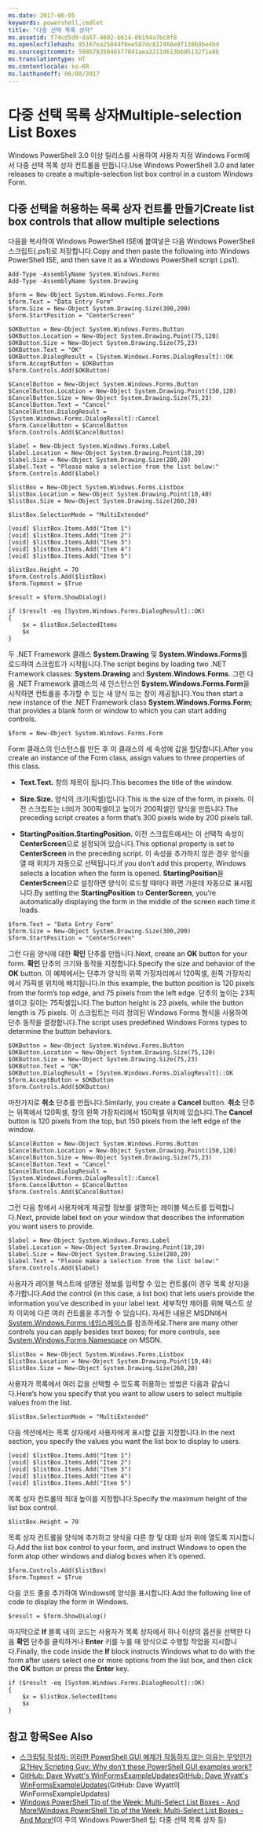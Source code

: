 ```yaml
---
ms.date: 2017-06-05
keywords: powershell,cmdlet
title: "다중 선택 목록 상자"
ms.assetid: f74cd5d9-da57-4802-b614-0b194a7bc8f8
ms.openlocfilehash: 85167ea25044f0ee587dc817460e8f13869be4bd
ms.sourcegitcommit: 598b7835046577841aea2211d613bb8513271a8b
ms.translationtype: HT
ms.contentlocale: ko-KR
ms.lasthandoff: 06/08/2017
---
```

# <a name="multiple-selection-list-boxes"></a><span data-ttu-id="e41d6-103">다중 선택 목록 상자</span><span class="sxs-lookup"><span data-stu-id="e41d6-103">Multiple-selection List Boxes</span></span>
<span data-ttu-id="e41d6-104">Windows PowerShell 3.0 이상 릴리스를 사용하여 사용자 지정 Windows Form에서 다중 선택 목록 상자 컨트롤을 만듭니다.</span><span class="sxs-lookup"><span data-stu-id="e41d6-104">Use Windows PowerShell 3.0 and later releases to create a multiple-selection list box control in a custom Windows Form.</span></span>

## <a name="create-list-box-controls-that-allow-multiple-selections"></a><span data-ttu-id="e41d6-105">다중 선택을 허용하는 목록 상자 컨트롤 만들기</span><span class="sxs-lookup"><span data-stu-id="e41d6-105">Create list box controls that allow multiple selections</span></span>
<span data-ttu-id="e41d6-106">다음을 복사하여 Windows PowerShell ISE에 붙여넣은 다음 Windows PowerShell 스크립트(.ps1)로 저장합니다.</span><span class="sxs-lookup"><span data-stu-id="e41d6-106">Copy and then paste the following into Windows PowerShell ISE, and then save it as a Windows PowerShell script (.ps1).</span></span>

```
Add-Type -AssemblyName System.Windows.Forms
Add-Type -AssemblyName System.Drawing

$form = New-Object System.Windows.Forms.Form 
$form.Text = "Data Entry Form"
$form.Size = New-Object System.Drawing.Size(300,200) 
$form.StartPosition = "CenterScreen"

$OKButton = New-Object System.Windows.Forms.Button
$OKButton.Location = New-Object System.Drawing.Point(75,120)
$OKButton.Size = New-Object System.Drawing.Size(75,23)
$OKButton.Text = "OK"
$OKButton.DialogResult = [System.Windows.Forms.DialogResult]::OK
$form.AcceptButton = $OKButton
$form.Controls.Add($OKButton)

$CancelButton = New-Object System.Windows.Forms.Button
$CancelButton.Location = New-Object System.Drawing.Point(150,120)
$CancelButton.Size = New-Object System.Drawing.Size(75,23)
$CancelButton.Text = "Cancel"
$CancelButton.DialogResult = [System.Windows.Forms.DialogResult]::Cancel
$form.CancelButton = $CancelButton
$form.Controls.Add($CancelButton)

$label = New-Object System.Windows.Forms.Label
$label.Location = New-Object System.Drawing.Point(10,20) 
$label.Size = New-Object System.Drawing.Size(280,20) 
$label.Text = "Please make a selection from the list below:"
$form.Controls.Add($label) 

$listBox = New-Object System.Windows.Forms.Listbox 
$listBox.Location = New-Object System.Drawing.Point(10,40) 
$listBox.Size = New-Object System.Drawing.Size(260,20) 

$listBox.SelectionMode = "MultiExtended"

[void] $listBox.Items.Add("Item 1")
[void] $listBox.Items.Add("Item 2")
[void] $listBox.Items.Add("Item 3")
[void] $listBox.Items.Add("Item 4")
[void] $listBox.Items.Add("Item 5")

$listBox.Height = 70
$form.Controls.Add($listBox) 
$form.Topmost = $True

$result = $form.ShowDialog()

if ($result -eq [System.Windows.Forms.DialogResult]::OK)
{
    $x = $listBox.SelectedItems
    $x
}
```

<span data-ttu-id="e41d6-107">두 .NET Framework 클래스 **System.Drawing** 및 **System.Windows.Forms**를 로드하여 스크립트가 시작됩니다.</span><span class="sxs-lookup"><span data-stu-id="e41d6-107">The script begins by loading two .NET Framework classes: **System.Drawing** and **System.Windows.Forms**.</span></span> <span data-ttu-id="e41d6-108">그런 다음 .NET Framework 클래스의 새 인스턴스인 **System.Windows.Forms.Form**을 시작하면 컨트롤을 추가할 수 있는 새 양식 또는 창이 제공됩니다.</span><span class="sxs-lookup"><span data-stu-id="e41d6-108">You then start a new instance of the .NET Framework class **System.Windows.Forms.Form**; that provides a blank form or window to which you can start adding controls.</span></span>

```
$form = New-Object System.Windows.Forms.Form
```

<span data-ttu-id="e41d6-109">Form 클래스의 인스턴스를 만든 후 이 클래스의 세 속성에 값을 할당합니다.</span><span class="sxs-lookup"><span data-stu-id="e41d6-109">After you create an instance of the Form class, assign values to three properties of this class.</span></span>

-   <span data-ttu-id="e41d6-110">**Text.**</span><span class="sxs-lookup"><span data-stu-id="e41d6-110">**Text.**</span></span> <span data-ttu-id="e41d6-111">창의 제목이 됩니다.</span><span class="sxs-lookup"><span data-stu-id="e41d6-111">This becomes the title of the window.</span></span>

-   <span data-ttu-id="e41d6-112">**Size.**</span><span class="sxs-lookup"><span data-stu-id="e41d6-112">**Size.**</span></span> <span data-ttu-id="e41d6-113">양식의 크기(픽셀)입니다.</span><span class="sxs-lookup"><span data-stu-id="e41d6-113">This is the size of the form, in pixels.</span></span> <span data-ttu-id="e41d6-114">이전 스크립트는 너비가 300픽셀이고 높이가 200픽셀인 양식을 만듭니다.</span><span class="sxs-lookup"><span data-stu-id="e41d6-114">The preceding script creates a form that’s 300 pixels wide by 200 pixels tall.</span></span>

-   <span data-ttu-id="e41d6-115">**StartingPosition.**</span><span class="sxs-lookup"><span data-stu-id="e41d6-115">**StartingPosition.**</span></span> <span data-ttu-id="e41d6-116">이전 스크립트에서는 이 선택적 속성이 **CenterScreen**으로 설정되어 있습니다.</span><span class="sxs-lookup"><span data-stu-id="e41d6-116">This optional property is set to **CenterScreen** in the preceding script.</span></span> <span data-ttu-id="e41d6-117">이 속성을 추가하지 않은 경우 양식을 열 때 위치가 자동으로 선택됩니다.</span><span class="sxs-lookup"><span data-stu-id="e41d6-117">If you don’t add this property, Windows selects a location when the form is opened.</span></span> <span data-ttu-id="e41d6-118">**StartingPosition**을 **CenterScreen**으로 설정하면 양식이 로드할 때마다 화면 가운데 자동으로 표시됩니다.</span><span class="sxs-lookup"><span data-stu-id="e41d6-118">By setting the **StartingPosition** to **CenterScreen**, you’re automatically displaying the form in the middle of the screen each time it loads.</span></span>

```
$form.Text = "Data Entry Form"
$form.Size = New-Object System.Drawing.Size(300,200) 
$form.StartPosition = "CenterScreen"
```

<span data-ttu-id="e41d6-119">그런 다음 양식에 대한 **확인** 단추를 만듭니다.</span><span class="sxs-lookup"><span data-stu-id="e41d6-119">Next, create an **OK** button for your form.</span></span> <span data-ttu-id="e41d6-120">**확인** 단추의 크기와 동작을 지정합니다.</span><span class="sxs-lookup"><span data-stu-id="e41d6-120">Specify the size and behavior of the **OK** button.</span></span> <span data-ttu-id="e41d6-121">이 예제에서는 단추가 양식의 위쪽 가장자리에서 120픽셀, 왼쪽 가장자리에서 75픽셀 위치에 배치됩니다.</span><span class="sxs-lookup"><span data-stu-id="e41d6-121">In this example, the button position is 120 pixels from the form’s top edge, and 75 pixels from the left edge.</span></span> <span data-ttu-id="e41d6-122">단추의 높이는 23픽셀이고 길이는 75픽셀입니다.</span><span class="sxs-lookup"><span data-stu-id="e41d6-122">The button height is 23 pixels, while the button length is 75 pixels.</span></span> <span data-ttu-id="e41d6-123">이 스크립트는 미리 정의된 Windows Forms 형식을 사용하여 단추 동작을 결정합니다.</span><span class="sxs-lookup"><span data-stu-id="e41d6-123">The script uses predefined Windows Forms types to determine the button behaviors.</span></span>

```
$OKButton = New-Object System.Windows.Forms.Button
$OKButton.Location = New-Object System.Drawing.Size(75,120)
$OKButton.Size = New-Object System.Drawing.Size(75,23)
$OKButton.Text = "OK"
$OKButton.DialogResult = [System.Windows.Forms.DialogResult]::OK
$form.AcceptButton = $OKButton
$form.Controls.Add($OKButton)
```

<span data-ttu-id="e41d6-124">마찬가지로 **취소** 단추를 만듭니다.</span><span class="sxs-lookup"><span data-stu-id="e41d6-124">Similarly, you create a **Cancel** button.</span></span> <span data-ttu-id="e41d6-125">**취소** 단추는 위쪽에서 120픽셀, 창의 왼쪽 가장자리에서 150픽셀 위치에 있습니다.</span><span class="sxs-lookup"><span data-stu-id="e41d6-125">The **Cancel** button is 120 pixels from the top, but 150 pixels from the left edge of the window.</span></span>

```
$CancelButton = New-Object System.Windows.Forms.Button
$CancelButton.Location = New-Object System.Drawing.Point(150,120)
$CancelButton.Size = New-Object System.Drawing.Size(75,23)
$CancelButton.Text = "Cancel"
$CancelButton.DialogResult = [System.Windows.Forms.DialogResult]::Cancel
$form.CancelButton = $CancelButton
$form.Controls.Add($CancelButton)
```

<span data-ttu-id="e41d6-126">그런 다음 창에서 사용자에게 제공할 정보를 설명하는 레이블 텍스트를 입력합니다.</span><span class="sxs-lookup"><span data-stu-id="e41d6-126">Next, provide label text on your window that describes the information you want users to provide.</span></span>

```
$label = New-Object System.Windows.Forms.Label
$label.Location = New-Object System.Drawing.Point(10,20) 
$label.Size = New-Object System.Drawing.Size(280,20) 
$label.Text = "Please make a selection from the list below:"
$form.Controls.Add($label)
```

<span data-ttu-id="e41d6-127">사용자가 레이블 텍스트에 설명된 정보를 입력할 수 있는 컨트롤(이 경우 목록 상자)을 추가합니다.</span><span class="sxs-lookup"><span data-stu-id="e41d6-127">Add the control (in this case, a list box) that lets users provide the information you’ve described in your label text.</span></span> <span data-ttu-id="e41d6-128">세부적인 제어를 위해 텍스트 상자 이외에 다른 여러 컨트롤을 추가할 수 있습니다. 자세한 내용은 MSDN에서 [System.Windows.Forms 네임스페이스](http://msdn.microsoft.com/library/k50ex0x9(v=vs.110).aspx)를 참조하세요.</span><span class="sxs-lookup"><span data-stu-id="e41d6-128">There are many other controls you can apply besides text boxes; for more controls, see [System.Windows.Forms Namespace](http://msdn.microsoft.com/library/k50ex0x9(v=vs.110).aspx) on MSDN.</span></span>

```
$listBox = New-Object System.Windows.Forms.Listbox 
$listBox.Location = New-Object System.Drawing.Point(10,40) 
$listBox.Size = New-Object System.Drawing.Size(260,20)
```


<span data-ttu-id="e41d6-129">사용자가 목록에서 여러 값을 선택할 수 있도록 허용하는 방법은 다음과 같습니다.</span><span class="sxs-lookup"><span data-stu-id="e41d6-129">Here’s how you specify that you want to allow users to select multiple values from the list.</span></span>

```
$listBox.SelectionMode = "MultiExtended"
```

<span data-ttu-id="e41d6-130">다음 섹션에서는 목록 상자에서 사용자에게 표시할 값을 지정합니다.</span><span class="sxs-lookup"><span data-stu-id="e41d6-130">In the next section, you specify the values you want the list box to display to users.</span></span>

```
[void] $listBox.Items.Add("Item 1")
[void] $listBox.Items.Add("Item 2")
[void] $listBox.Items.Add("Item 3")
[void] $listBox.Items.Add("Item 4")
[void] $listBox.Items.Add("Item 5")
```

<span data-ttu-id="e41d6-131">목록 상자 컨트롤의 최대 높이를 지정합니다.</span><span class="sxs-lookup"><span data-stu-id="e41d6-131">Specify the maximum height of the list box control.</span></span>

```
$listBox.Height = 70
```

<span data-ttu-id="e41d6-132">목록 상자 컨트롤을 양식에 추가하고 양식을 다른 창 및 대화 상자 위에 열도록 지시합니다.</span><span class="sxs-lookup"><span data-stu-id="e41d6-132">Add the list box control to your form, and instruct Windows to open the form atop other windows and dialog boxes when it’s opened.</span></span>

```
$form.Controls.Add($listBox) 
$form.Topmost = $True
```

<span data-ttu-id="e41d6-133">다음 코드 줄을 추가하여 Windows에 양식을 표시합니다.</span><span class="sxs-lookup"><span data-stu-id="e41d6-133">Add the following line of code to display the form in Windows.</span></span>

```
$result = $form.ShowDialog()
```

<span data-ttu-id="e41d6-134">마지막으로 **If** 블록 내의 코드는 사용자가 목록 상자에서 하나 이상의 옵션을 선택한 다음 **확인** 단추를 클릭하거나 **Enter** 키를 누를 때 양식으로 수행할 작업을 지시합니다.</span><span class="sxs-lookup"><span data-stu-id="e41d6-134">Finally, the code inside the **If** block instructs Windows what to do with the form after users select one or more options from the list box, and then click the **OK** button or press the **Enter** key.</span></span>

```
if ($result -eq [System.Windows.Forms.DialogResult]::OK)
{
    $x = $listBox.SelectedItems
    $x
}
```

## <a name="see-also"></a><span data-ttu-id="e41d6-135">참고 항목</span><span class="sxs-lookup"><span data-stu-id="e41d6-135">See Also</span></span>
- [<span data-ttu-id="e41d6-136">스크립팅 작성자: 이러한 PowerShell GUI 예제가 작동하지 않는 이유는 무엇인가요?</span><span class="sxs-lookup"><span data-stu-id="e41d6-136">Hey Scripting Guy:  Why don’t these PowerShell GUI examples work?</span></span>](http://go.microsoft.com/fwlink/?LinkId=506644)
- [<span data-ttu-id="e41d6-137">GitHub: Dave Wyatt's WinFormsExampleUpdates</span><span class="sxs-lookup"><span data-stu-id="e41d6-137">GitHub: Dave Wyatt's WinFormsExampleUpdates</span></span>](https://github.com/dlwyatt/WinFormsExampleUpdates)(GitHub: Dave Wyatt의 WinFormsExampleUpdates)
- [<span data-ttu-id="e41d6-138">Windows PowerShell Tip of the Week: Multi-Select List Boxes - And More!</span><span class="sxs-lookup"><span data-stu-id="e41d6-138">Windows PowerShell Tip of the Week:  Multi-Select List Boxes - And More!</span></span>](http://technet.microsoft.com/library/ff730950.aspx)(이 주의 Windows PowerShell 팁: 다중 선택 목록 상자 등)

